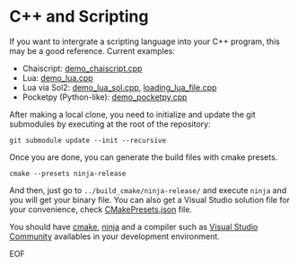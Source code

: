 # C++ and Scripting

If you want to intergrate a scripting language into your C++ program, this may be a good reference. Current examples:

- Chaiscript: [demo_chaiscript.cpp](source/demo_chaiscript.cpp)
- Lua: [demo_lua.cpp](source/demo_lua.cpp)
- Lua via Sol2: [demo_lua_sol.cpp](source/demo_lua_sol.cpp), [loading_lua_file.cpp](source/loading_lua_file.cpp)
- Pocketpy (Python-like): [demo_pocketpy.cpp](source/demo_pocketpy.cpp)

After making a local clone, you need to initialize and update the git submodules by executing at the root of the repository:
```
git submodule update --init --recursive
```
Once you are done, you can generate the build files with cmake presets.
```
cmake --presets ninja-release
```
And then, just go to `../build_cmake/ninja-release/` and execute `ninja` and you will get your binary file.
You can also get a Visual Studio solution file for your convenience, check [CMakePresets.json](CMakePresets.json) file.

You should have [cmake](https://cmake.org/), [ninja](https://ninja-build.org/) and a compiler such as [Visual Studio Community](https://visualstudio.microsoft.com/vs/community/) availables in your development environment.

EOF
